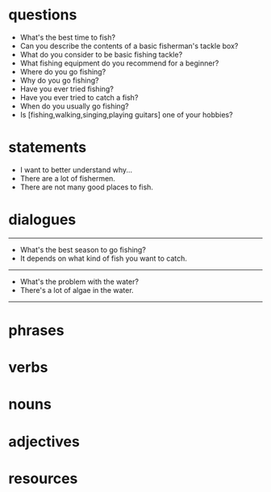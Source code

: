 # questions

- What's the best time to fish?
-  Can you describe the contents of a basic fisherman's tackle box?
-  What do you consider to be basic fishing tackle?
-  What fishing equipment do you recommend for a beginner?
-  Where do you go fishing?
-  Why do you go fishing?
-  Have you ever tried fishing?
-  Have you ever tried to catch a fish?
-  When do you usually go fishing?
-  Is [fishing,walking,singing,playing guitars] one of your hobbies?

# statements

- I want to better understand why... 
- There are a lot of fishermen.
- There are not many good places to fish.

# dialogues
---
- What's the best season to go fishing?
- It depends on what kind of fish you want to catch.
---
- What's the problem with the water?
- There's a lot of algae in the water.
---
# phrases

# verbs

# nouns

# adjectives

# resources
